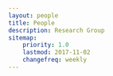 ```yaml
---
layout: people
title: People
description: Research Group
sitemap:
    priority: 1.0
    lastmod: 2017-11-02
    changefreq: weekly
---
```

